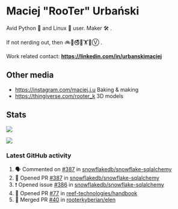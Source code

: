 # Maciej "RooTer" Urbański

Avid Python 🐍 and Linux 🐧 user.
Maker 🛠 .

If not nerding out, then 🚲🎲🚭🍰🏋️🌈Ⓥ .

Work related contact: **https://linkedin.com/in/urbanskimaciej**

## Other media

- https://instagram.com/maciej.j.u Baking & making
- https://thingiverse.com/rooter_k 3D models

## Stats

![](https://github-readme-stats.vercel.app/api?username=rooterkyberian&hide_title=true&show_icons=true&count_private=true&theme=graywhite)

![](https://komarev.com/ghpvc/?username=rooterkyberian&color=lightgray&style=flat-square)

### Latest GitHub activity

<!--START_SECTION:activity-->
1. 🗣 Commented on [#387](https://github.com/snowflakedb/snowflake-sqlalchemy/issues/387) in [snowflakedb/snowflake-sqlalchemy](https://github.com/snowflakedb/snowflake-sqlalchemy)
2. 💪 Opened PR [#387](https://github.com/snowflakedb/snowflake-sqlalchemy/pull/387) in [snowflakedb/snowflake-sqlalchemy](https://github.com/snowflakedb/snowflake-sqlalchemy)
3. ❗️ Opened issue [#386](https://github.com/snowflakedb/snowflake-sqlalchemy/issues/386) in [snowflakedb/snowflake-sqlalchemy](https://github.com/snowflakedb/snowflake-sqlalchemy)
4. 💪 Opened PR [#77](https://github.com/reef-technologies/handbook/pull/77) in [reef-technologies/handbook](https://github.com/reef-technologies/handbook)
5. 🎉 Merged PR [#40](https://github.com/rooterkyberian/elen/pull/40) in [rooterkyberian/elen](https://github.com/rooterkyberian/elen)
<!--END_SECTION:activity-->
